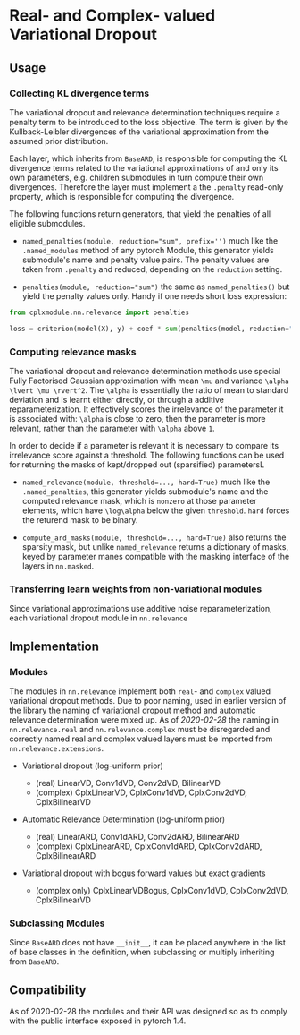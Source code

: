 # Real- and Complex- valued Variational Dropout

## Usage

### Collecting KL divergence terms

The variational dropout and relevance determination techniques require a penalty term to be introduced to the loss objective. The term is given by the Kullback-Leibler divergences of the variational approximation from the assumed prior distribution.

Each layer, which inherits from `BaseARD`, is responsible for computing the KL divergence terms related to the variational approximations of and only its own parameters, e.g. children submodules in turn compute their own divergences. Therefore the layer must implement a the `.penalty` read-only property, which is responsible for computing the divergence.

The following functions return generators, that yield the penalties of all eligible submodules.

* `named_penalties(module, reduction="sum", prefix='')` much like the `.named_modules` method of any pytorch Module, this generator yields submodule's name and penalty value pairs. The penalty values are taken from `.penalty` and reduced, depending on the `reduction` setting.

* `penalties(module, reduction="sum")` the same as `named_penalties()` but yield the penalty values only. Handy if one needs short loss expression:

```python
from cplxmodule.nn.relevance import penalties

loss = criterion(model(X), y) + coef * sum(penalties(model, reduction="sum"))
```

### Computing relevance masks

The variational dropout and relevance determination methods use special Fully Factorised Gaussian approximation with mean `\mu` and variance `\alpha \lvert \mu \rvert^2`. The `\alpha` is essentially the ratio of mean to standard deviation and is learnt either directly, or through a additive reparameterization. It effectively scores the irrelevance of the parameter it is associated with: `\alpha` is close to zero, then the parameter is more relevant, rather than the parameter with `\alpha` above `1`.

In order to decide if a parameter is relevant it is necessary to compare its irrelevance score against a threshold. The following functions can be used for returning the masks of kept/dropped out (sparsified) parametersL

* `named_relevance(module, threshold=..., hard=True)` much like the `.named_penalties`, this generator yields submodule's name and the computed relevance mask, which is `nonzero` at those parameter elements, which have `\log\alpha` below the given `threshold`. `hard` forces the returend mask to be binary.

* `compute_ard_masks(module, threshold=..., hard=True)` also returns the sparsity mask, but unlike `named_relevance` returns a dictionary of masks, keyed by parameter manes compatible with the masking interface of the layers in `nn.masked`.

### Transferring learn weights from non-variational modules

Since variational approximations use additive noise reparameterization, each
variational dropout module in `nn.relevance`

## Implementation

### Modules

The modules in `nn.relevance` implement both `real`- and `complex` valued variational dropout methods. Due to poor naming, used in earlier version of the library the naming of variational dropout method and automatic relevance determination were mixed up. As of *2020-02-28* the naming in `nn.relevance.real` and `nn.relevance.complex`  must be disregarded and correctly named real and complex valued layers must be imported from `nn.relevance.extensions`.

* Variational dropout (log-uniform prior)
    - (real) LinearVD, Conv1dVD, Conv2dVD, BilinearVD
    - (complex) CplxLinearVD, CplxConv1dVD, CplxConv2dVD, CplxBilinearVD

* Automatic Relevance Determination (log-uniform prior)
    - (real) LinearARD, Conv1dARD, Conv2dARD, BilinearARD
    - (complex) CplxLinearARD, CplxConv1dARD, CplxConv2dARD, CplxBilinearARD

* Variational dropout with bogus forward values but exact gradients
    - (complex only) CplxLinearVDBogus, CplxConv1dVD, CplxConv2dVD, CplxBilinearVD

### Subclassing Modules

Since `BaseARD` does not have `__init__`, it can be placed anywhere in the list of base classes in the definition, when subclassing or multiply inheriting from `BaseARD`.

## Compatibility

As of 2020-02-28 the modules and their API was designed so as to comply with the public interface exposed in pytorch 1.4.
